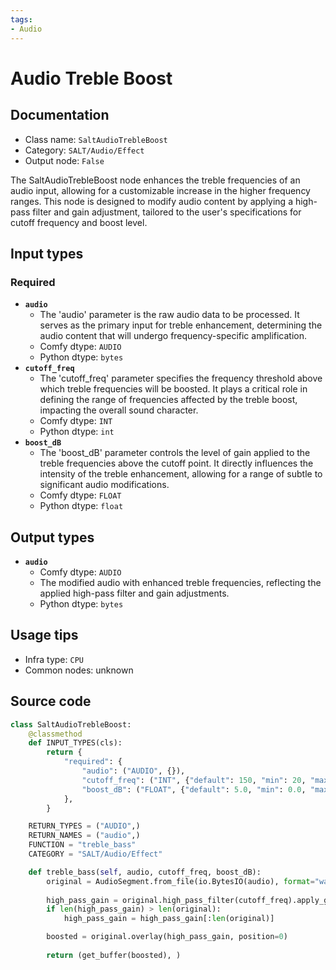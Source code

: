 ```yaml
---
tags:
- Audio
---
```


# Audio Treble Boost
## Documentation
- Class name: `SaltAudioTrebleBoost`
- Category: `SALT/Audio/Effect`
- Output node: `False`

The SaltAudioTrebleBoost node enhances the treble frequencies of an audio input, allowing for a customizable increase in the higher frequency ranges. This node is designed to modify audio content by applying a high-pass filter and gain adjustment, tailored to the user's specifications for cutoff frequency and boost level.
## Input types
### Required
- **`audio`**
    - The 'audio' parameter is the raw audio data to be processed. It serves as the primary input for treble enhancement, determining the audio content that will undergo frequency-specific amplification.
    - Comfy dtype: `AUDIO`
    - Python dtype: `bytes`
- **`cutoff_freq`**
    - The 'cutoff_freq' parameter specifies the frequency threshold above which treble frequencies will be boosted. It plays a critical role in defining the range of frequencies affected by the treble boost, impacting the overall sound character.
    - Comfy dtype: `INT`
    - Python dtype: `int`
- **`boost_dB`**
    - The 'boost_dB' parameter controls the level of gain applied to the treble frequencies above the cutoff point. It directly influences the intensity of the treble enhancement, allowing for a range of subtle to significant audio modifications.
    - Comfy dtype: `FLOAT`
    - Python dtype: `float`
## Output types
- **`audio`**
    - Comfy dtype: `AUDIO`
    - The modified audio with enhanced treble frequencies, reflecting the applied high-pass filter and gain adjustments.
    - Python dtype: `bytes`
## Usage tips
- Infra type: `CPU`
- Common nodes: unknown


## Source code
```python
class SaltAudioTrebleBoost:
    @classmethod
    def INPUT_TYPES(cls):
        return {
            "required": {
                "audio": ("AUDIO", {}),
                "cutoff_freq": ("INT", {"default": 150, "min": 20, "max": 300, "step": 1}),
                "boost_dB": ("FLOAT", {"default": 5.0, "min": 0.0, "max": 24.0, "step": 0.1}),
            },
        }

    RETURN_TYPES = ("AUDIO",)
    RETURN_NAMES = ("audio",)
    FUNCTION = "treble_bass"
    CATEGORY = "SALT/Audio/Effect"

    def treble_bass(self, audio, cutoff_freq, boost_dB):
        original = AudioSegment.from_file(io.BytesIO(audio), format="wav")
        
        high_pass_gain = original.high_pass_filter(cutoff_freq).apply_gain(boost_dB)
        if len(high_pass_gain) > len(original):
            high_pass_gain = high_pass_gain[:len(original)]

        boosted = original.overlay(high_pass_gain, position=0)
        
        return (get_buffer(boosted), )

```
